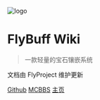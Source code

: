 ![logo](https://attachment.mcbbs.net/data/myattachment/forum/202204/13/162904cvm6hh6lh6735yrr.png)

<h1><b>FlyBuff Wiki</b></h1>

> 一款轻量的宝石镶嵌系统

文档由 FlyProject 维护更新

[Github](https://github.com/killerprojecte/FlyBuff)
[MCBBS](https://www.mcbbs.net/thread-1324911-1-1.html)
[主页](README.md)
